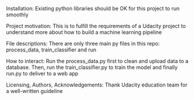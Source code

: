 Installation: Existing python libraries should be OK for this project to run smoothly

Project motivation: This is to fulfill the requirements of a Udacity project to understand more about how to build a machine learning pipeline

File descriptions: There are only three main py files in this repo: process_data, train_classifier and run

How to interact: Run the process_data.py first to clean and upload data to a database. Then, run the train_classifier.py to train the model and finally run.py to deliver to a web app

Licensing, Authors, Acknowledgements: Thank Udacity education team for a well-written guideline
